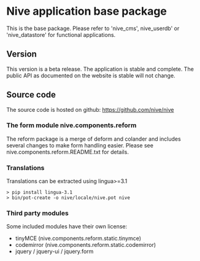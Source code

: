 
# Nive application base package
This is the base package. Please refer to 'nive_cms', nive_userdb' 
or 'nive_datastore' for functional applications.

## Version
This version is a beta release. The application is stable and complete. The public API as documented 
on the website is stable will not change. 

## Source code
The source code is hosted on github: https://github.com/nive/nive

### The form module nive.components.reform
The reform package is a merge of deform and colander and includes several changes 
to make form handling easier. Please see nive.components.reform.README.txt for details.

### Translations
Translations can be extracted using lingua>=3.1

    > pip install lingua-3.1
    > bin/pot-create -o nive/locale/nive.pot nive

### Third party modules 
Some included modules have their own license:

- tinyMCE (nive.components.reform.static.tinymce)
- codemirror (nive.components.reform.static.codemirror)
- jquery / jquery-ui / jquery.form

